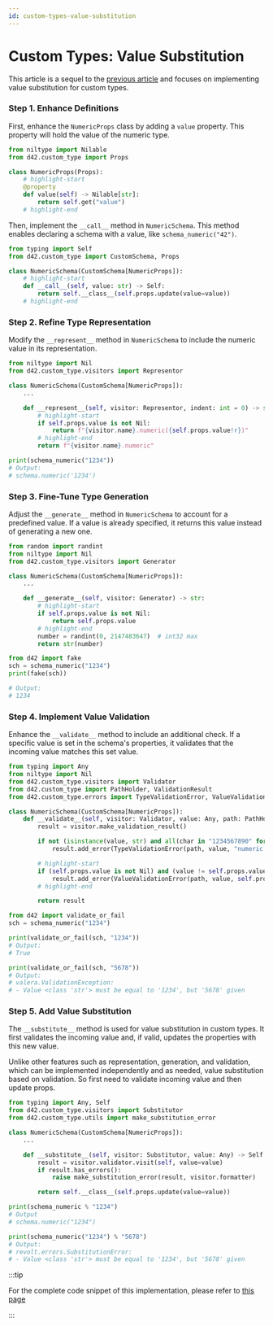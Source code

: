 ```yaml
---
id: custom-types-value-substitution
---
```


# Custom Types: Value Substitution

This article is a sequel to the [previous article](/docs/types/custom-types) and focuses on implementing value substitution for custom types.

### Step 1. Enhance Definitions

First, enhance the `NumericProps` class by adding a `value` property. This property will hold the value of the numeric type.

```python
from niltype import Nilable
from d42.custom_type import Props

class NumericProps(Props):
    # highlight-start
    @property
    def value(self) -> Nilable[str]:
        return self.get("value")
    # highlight-end
```

Then, implement the `__call__` method in `NumericSchema`. This method enables declaring a schema with a value, like `schema_numeric("42")`.

```python
from typing import Self
from d42.custom_type import CustomSchema, Props

class NumericSchema(CustomSchema[NumericProps]):
    # highlight-start
    def __call__(self, value: str) -> Self:
        return self.__class__(self.props.update(value=value))
    # highlight-end
```

### Step 2. Refine Type Representation

Modify the `__represent__` method in `NumericSchema` to include the numeric value in its representation.

```python
from niltype import Nil
from d42.custom_type.visitors import Representor

class NumericSchema(CustomSchema[NumericProps]):
    ...

    def __represent__(self, visitor: Representor, indent: int = 0) -> str:
        # highlight-start
        if self.props.value is not Nil:
            return f"{visitor.name}.numeric({self.props.value!r})"
        # highlight-end
        return f"{visitor.name}.numeric"
```

```python
print(schema_numeric("1234"))
# Output:
# schema.numeric('1234')
```

### Step 3. Fine-Tune Type Generation

Adjust the `__generate__` method in `NumericSchema` to account for a predefined value. If a value is already specified, it returns this value instead of generating a new one.

```python
from random import randint
from niltype import Nil
from d42.custom_type.visitors import Generator

class NumericSchema(CustomSchema[NumericProps]):
    ...

    def __generate__(self, visitor: Generator) -> str:
        # highlight-start
        if self.props.value is not Nil:
            return self.props.value
        # highlight-end
        number = randint(0, 2147483647)  # int32 max
        return str(number)
```

```python
from d42 import fake
sch = schema_numeric("1234")
print(fake(sch))

# Output:
# 1234
```

### Step 4. Implement Value Validation

Enhance the `__validate__` method to include an additional check. If a specific value is set in the schema's properties, it validates that the incoming value matches this set value.

```python
from typing import Any
from niltype import Nil
from d42.custom_type.visitors import Validator
from d42.custom_type import PathHolder, ValidationResult
from d42.custom_type.errors import TypeValidationError, ValueValidationError

class NumericSchema(CustomSchema[NumericProps]):
    def __validate__(self, visitor: Validator, value: Any, path: PathHolder) -> ValidationResult:
        result = visitor.make_validation_result()

        if not (isinstance(value, str) and all(char in "1234567890" for char in value)):
            result.add_error(TypeValidationError(path, value, "numeric str"))

        # highlight-start
        if (self.props.value is not Nil) and (value != self.props.value):
            result.add_error(ValueValidationError(path, value, self.props.value))
        # highlight-end

        return result
```

```python
from d42 import validate_or_fail
sch = schema_numeric("1234")

print(validate_or_fail(sch, "1234"))
# Output:
# True

print(validate_or_fail(sch, "5678"))
# Output:
# valera.ValidationException:
# - Value <class 'str'> must be equal to '1234', but '5678' given
```

### Step 5. Add Value Substitution

The `__substitute__` method is used for value substitution in custom types. It first validates the incoming value and, if valid, updates the properties with this new value.


Unlike other features such as representation, generation, and validation, which can be implemented independently and as needed, value substitution based on validation. So first need to validate incoming value and then update props.

```python
from typing import Any, Self
from d42.custom_type.visitors import Substitutor
from d42.custom_type.utils import make_substitution_error

class NumericSchema(CustomSchema[NumericProps]):
    ...

    def __substitute__(self, visitor: Substitutor, value: Any) -> Self:
        result = visitor.validator.visit(self, value=value)
        if result.has_errors():
            raise make_substitution_error(result, visitor.formatter)

        return self.__class__(self.props.update(value=value))
```

```python
print(schema_numeric % "1234")
# Output
# schema.numeric("1234")

print(schema_numeric("1234") % "5678")
# Output:
# revolt.errors.SubstitutionError:
# - Value <class 'str'> must be equal to '1234', but '5678' given
```

:::tip

For the complete code snippet of this implementation, please refer to [this page](/docs/types/numeric-custom-type)

:::
